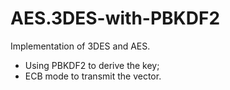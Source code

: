# AES.3DES-with-PBKDF2
Implementation of 3DES and AES.

- Using PBKDF2 to derive the key;
- ECB mode to transmit the vector.
